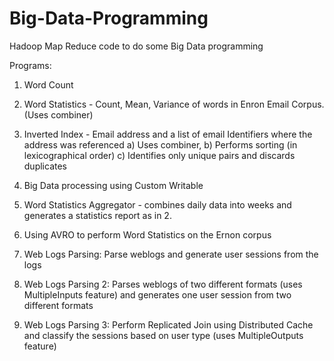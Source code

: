Big-Data-Programming
====================

Hadoop Map Reduce code to do some Big Data programming

Programs:

1. Word Count
2. Word Statistics - Count, Mean, Variance of words in Enron Email Corpus. (Uses combiner)

3. Inverted Index - Email address and a list of email Identifiers where the address was referenced
   a) Uses combiner,
   b) Performs sorting (in lexicographical order)
   c) Identifies only unique pairs and discards duplicates

4. Big Data processing using Custom Writable
5. Word Statistics Aggregator - combines daily data into weeks and generates a statistics report as in 2.
6. Using AVRO to perform Word Statistics on the Ernon corpus
7. Web Logs Parsing: Parse weblogs and generate user sessions from the logs 
8. Web Logs Parsing 2: Parses weblogs of two different formats (uses MultipleInputs feature) and generates one user session from    two different formats
9. Web Logs Parsing 3: Perform Replicated Join using Distributed Cache and classify the sessions based on user type (uses MultipleOutputs feature)

